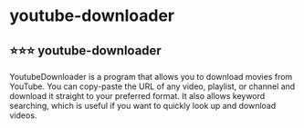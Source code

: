 # youtube-downloader

## ⭐⭐⭐ youtube-downloader
YoutubeDownloader is a program that allows you to download movies from YouTube. 
You can copy-paste the URL of any video, playlist, or channel and download it straight to your preferred format.
It also allows keyword searching, which is useful if you want to quickly look up and download videos.
